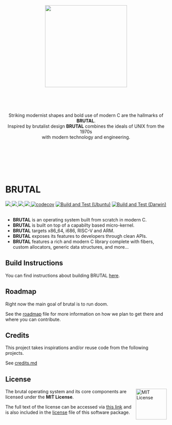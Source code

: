 <br/>
<br/>
<br/>
<br/>
<br/>

<p align="center">
  <img width="256" src="book/shared/logo.png">
</p>

<br/>
<br/>
<br/>

<p align="center">
  Striking modernist shapes and bold use of modern C are the hallmarks of <b>BRUTAL</b>.<br>
  Inspired by brutalist design <b>BRUTAL</b> combines the ideals of UNIX from the 1970s<br> with modern technology and engineering.
</p>

<br/>
<br/>
<br/>
<br/>
<br/>

# BRUTAL


<a href="https://github.com/brutal-org/brutal/issues">
  <img src="https://img.shields.io/github/issues/brutal-org/brutal">
</a>
<a href="https://github.com/brutal-org/brutal/network">
  <img src="https://img.shields.io/github/forks/brutal-org/brutal">
</a>
<a href="https://github.com/brutal-org/brutal/stargazers">
  <img src="https://img.shields.io/github/stars/brutal-org/brutal">
</a>
<a href="https://github.com/brutal-org/brutal/blob/main/license">
  <img src="https://img.shields.io/github/license/brutal-org/brutal">
</a>
<a href="https://codecov.io/gh/brutal-org/brutal"><img src="https://codecov.io/gh/brutal-org/brutal/branch/main/graph/badge.svg?token=T4R6TEF56Z" alt="codecov"></a>
<a href="https://github.com/brutal-org/brutal/actions/workflows/ubuntu.yml"><img src="https://github.com/brutal-org/brutal/actions/workflows/ubuntu.yml/badge.svg" alt="Build and Test (Ubuntu)"></a>
<a href="https://github.com/brutal-org/brutal/actions/workflows/darwin.yml"><img src="https://github.com/brutal-org/brutal/actions/workflows/darwin.yml/badge.svg" alt="Build and Test (Darwin)"></a>
<br>
<br>

- **BRUTAL** is an operating system built from scratch in modern C.
- **BRUTAL** is built on top of a capabilty based micro-kernel.
- **BRUTAL** targets x86_64, i686, RISC-V and ARM.
- **BRUTAL** exposes its features to developers through clean APIs.
- **BRUTAL** features a rich and modern C library complete with fibers, custom allocators, generic data structures, and more...

## Build Instructions

You can find instructions about building BRUTAL [here](book/building.md).

## Roadmap

Right now the main goal of brutal is to run doom.

See the [roadmap](book/roadmap.md) file for more information on how we plan to get there and where you can contribute.

## Credits

This project takes inspirations and/or reuse code from the following projects.

See [credits.md](book/credits.md)

## License

<a href="https://opensource.org/licenses/MIT">
  <img align="right" height="96" alt="MIT License" src="book/shared/mit-license.png" />
</a>

The brutal operating system and its core components are licensed under the **MIT License**.

The full text of the license can be accessed via [this link](https://opensource.org/licenses/MIT) and is also included in the [license](license) file of this software package.
